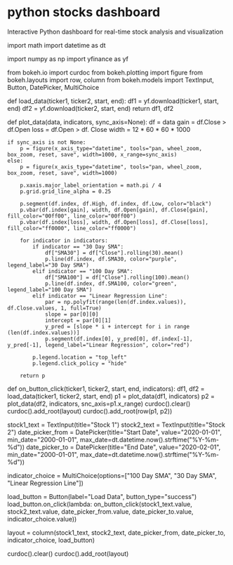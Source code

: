 # python stocks dashboard

Interactive Python dashboard for real-time stock analysis and visualization

import math
import datetime as dt

import numpy as np
import yfinance as yf

from bokeh.io import curdoc
from bokeh.plotting import figure
from bokeh.layouts import row, column
from bokeh.models import TextInput, Button, DatePicker, MultiChoice


def load_data(ticker1, ticker2, start, end):
    df1 = yf.download(ticker1, start, end)
    df2 = yf.download(ticker2, start, end)
    return df1, df2

def plot_data(data, indicators, sync_axis=None):
    df = data
    gain = df.Close > df.Open
    loss = df.Open > df. Close
    width = 12 * 60 * 60 * 1000

    if sync_axis is not None:
        p = figure(x_axis_type="datetime", tools="pan, wheel_zoom, box_zoom, reset, save", width=1000, x_range=sync_axis)
    else:
        p = figure(x_axis_type="datetime", tools="pan, wheel_zoom, box_zoom, reset, save", width=1000)

        p.xaxis.major_label_orientation = math.pi / 4
        p.grid.grid_line_alpha = 0.25

        p.segment(df.index, df.High, df.index, df.Low, color="black")
        p.vbar(df.index[gain], width, df.Open[gain], df.Close[gain], fill_color="00ff00", line_color="00ff00")
        p.vbar(df.index[loss], width, df.Open[loss], df.Close[loss], fill_color="ff0000", line_color="ff0000")

        for indicator in indicators:
            if indicator == "30 Day SMA":
                df["SMA30"] = df["Close"].rolling(30).mean()
                p.line(df.index, df.SMA30, color="purple", legend_label="30 Day SMA")
            elif indicator == "100 Day SMA":
                df["SMA100"] = df["Close"].rolling(100).mean()
                p.line(df.index, df.SMA100, color="green", legend_label="100 Day SMA")
            elif indicator == "Linear Regression Line":
                par = np.polyfit(range(len(df.index.values)), df.Close.values, 1, full=True)
                slope = par[0][0]
                intercept = par[0][1]
                y_pred = [slope * i + intercept for i in range (len(df.index.values))]
                p.segment(df.index[0], y_pred[0], df.index[-1], y_pred[-1], legend_label="Linear Regression", color="red")

            p.legend.location = "top_left"
            p.legend.click_policy = "hide"

        return p

def on_button_click(ticker1, ticker2, start, end, indicators):
    df1, df2 = load_data(ticker1, ticker2, start, end)
    p1 = plot_data(df1, indicators)
    p2 = plot_data(df2, indicators, snc_axis=p1.x_range)
    curdoc().clear()
    curdoc().add_root(layout)
    curdoc().add_root(row(p1, p2))



stock1_text = TextInput(title="Stock 1")
stock2_text = TextInput(title="Stock 2")
date_picker_from = DatePicker(title="Start Date", value="2020-01-01", min_date="2000-01-01",
                              max_date=dt.datetime.now().strftime("%Y-%m-%d"))
date_picker_to = DatePicker(title="End Date", value="2020-02-01", min_date="2000-01-01",
                              max_date=dt.datetime.now().strftime("%Y-%m-%d"))

indicator_choice = MultiChoice(options=["100 Day SMA", "30 Day SMA", "Linear Regression Line"])

load_button = Button(label="Load Data", button_type="success")
load_button.on_click(lambda: on_button_click(stock1_text.value, stock2_text.value,
                                             date_picker_from.value, date_picker_to.value, indicator_choice.value))

layout = column(stock1_text, stock2_text, date_picker_from, date_picker_to, indicator_choice, load_button)

curdoc().clear()
curdoc().add_root(layout)

